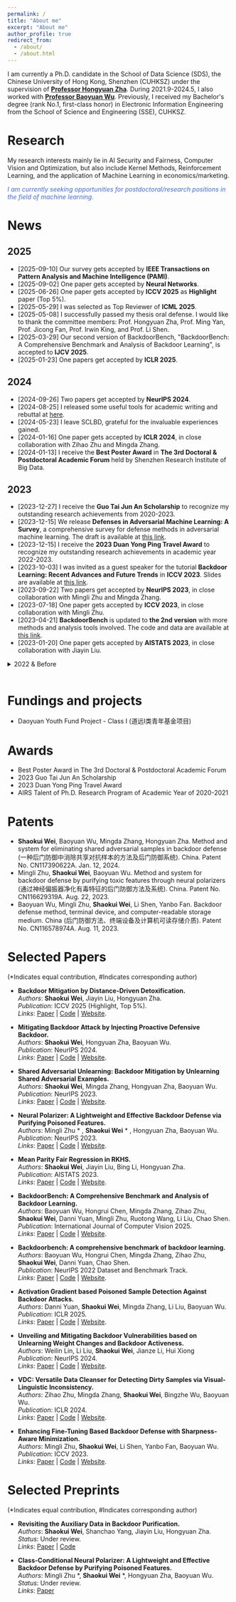 ```yaml
---
permalink: /
title: "About me"
excerpt: "About me"
author_profile: true
redirect_from: 
  - /about/
  - /about.html
---
```


I am currently a Ph.D. candidate in the School of Data Science (SDS), the Chinese University of Hong Kong, Shenzhen (CUHKSZ) under the supervision of [**Professor Hongyuan Zha**](https://sds.cuhk.edu.cn/en/teacher/65). During 2021.9-2024.5, I also worked with [**Professor Baoyuan Wu**](https://sites.google.com/site/baoyuanwu2015/). Previously, I received my Bachelor's degree (rank No.1, first-class honor) in Electronic Information Engineering from the School of Science and Engineering (SSE), CUHKSZ. 


Research
======
My research interests mainly lie in AI Security and Fairness, Computer Vision and Optimization, but also include Kernel Methods, Reinforcement Learning, and the application of Machine Learning in economics/marketing.

<span style="color:#4169E1;">
<em>
I am currently seeking opportunities for postdoctoral/research positions in the field of machine learning.
</em>
</span>

News
======
## 2025
* [2025-09-10] Our survey gets accepted by **IEEE Transactions on Pattern Analysis and Machine Intelligence (PAMI)**.
* [2025-09-02] One paper gets accepted by **Neural Networks**.
* [2025-06-26] One paper gets accepted by **ICCV 2025** as **Highlight** paper (Top 5%).
* [2025-05-29] I was selected as Top Reviewer of **ICML 2025**.
* [2025-05-08] I successfully passed my thesis oral defense. I would like to thank the committee members: Prof. Hongyuan Zha, Prof. Ming Yan, Prof. Jicong Fan, Prof. Irwin King, and Prof. Li Shen.
* [2025-03-29] Our second version of BackdoorBench, "BackdoorBench: A Comprehensive Benchmark and Analysis of Backdoor Learning", is accepted to **IJCV 2025**. 
* [2025-01-23] One papers get accepted by **ICLR 2025**.


## 2024
* [2024-09-26] Two papers get accepted by **NeurIPS 2024**.
* [2024-08-25] I released some useful tools for academic writing and rebuttal at [here](https://shawkui.github.io/tools/).
* [2024-05-23] I leave SCLBD, grateful for the invaluable experiences gained.
* [2024-01-16] One paper gets accepted by **ICLR 2024**, in close collaboration with Zihao Zhu and Mingda Zhang.
* [2024-01-13] I receive the **Best Poster Award** in **The 3rd Doctoral & Postdoctoral Academic Forum** held by Shenzhen Research Institute of Big Data.


## 2023
* [2023-12-27] I receive the **Guo Tai Jun An Scholarship** to recognize my outstanding research achievements from 2020-2023. 
* [2023-12-15] We release **Defenses in Adversarial Machine Learning: A Survey**, a comprehensive survey for defense methods in adversarial machine learning. The draft is available at [this link](https://arxiv.org/abs/2312.08890).
* [2023-12-15] I receive the **2023 Duan Yong Ping Travel Award** to recognize my outstanding research achievements in academic year 2022-2023. 
* [2023-10-03] I was invited as a guest speaker for the tutorial **Backdoor Learning: Recent Advances and Future Trends** in **ICCV 2023**. Slides are available at [this link](https://backdoor-learning-tutorial.github.io/).
* [2023-09-22] Two papers get accepted by **NeurIPS 2023**, in close collaboration with Mingli Zhu and Mingda Zhang.
* [2023-07-18] One paper gets accepted by **ICCV 2023**, in close collaboration with Mingli Zhu.
* [2023-04-21] **BackdoorBench** is updated to **the 2nd version** with more methods and analysis tools involved. The code and data are available at [this link](https://github.com/SCLBD/BackdoorBench/tree/main).
* [2023-01-20] One paper gets accepted by **AISTATS 2023**, in close collaboration with Jiayin Liu.


<details>
    <summary>2022 & Before</summary>
    <ul>
      <li>
       [2022-09-19] One paper gets accepted by <strong>NeurIPS 2022 Datasets and Benchmarks Track</strong>, in close collaboration with our team in SCLBD.
      </li>
      <li>
      [2022-06-28] We release <strong>BackdoorBench</strong>: a comprehensive benchmark of backdoor attack and defense methods. The code and data are available at <a href="https://github.com/SCLBD/BackdoorBench/tree/v1">this link</a>.
      </li>
      <li>
       [2021-08-01] I join SCLBD to focus on AI Security research.
      </li>
    </ul>
</details>
<br>



Fundings and projects
======
* Daoyuan Youth Fund Project - Class I (道远I类青年基金项目)

  
Awards
======
* Best Poster Award in The 3rd Doctoral & Postdoctoral Academic Forum
* 2023 Guo Tai Jun An Scholarship
* 2023 Duan Yong Ping Travel Award
* AIRS Talent of Ph.D. Research Program of Academic Year of 2020-2021

Patents
======
* **Shaokui Wei**, Baoyuan Wu, Mingda Zhang, Hongyuan Zha. Method and system for eliminating shared adversarial samples in backdoor defense (一种后门防御中消除共享对抗样本的方法及后门防御系统). China. Patent No. CN117390622A. Jan. 12, 2024.
* Mingli Zhu, **Shaokui Wei**, Baoyuan Wu. Method and system for backdoor defense by purifying toxic features through neural polarizers (通过神经偏振器净化有毒特征的后门防御方法及系统). China. Patent No. CN116629319A. Aug. 22, 2023.
* Baoyuan Wu, Mingli Zhu, **Shaokui Wei**, Li Shen, Yanbo Fan. Backdoor defense method, terminal device, and computer-readable storage medium. China (后门防御方法、终端设备及计算机可读存储介质). Patent No. CN116578974A. Aug. 11, 2023.

Selected Papers 
======
(*Indicates equal contribution, #Indicates corresponding author)
* **Backdoor Mitigation by Distance-Driven Detoxification.**  
  *Authors*: **Shaokui Wei**, Jiayin Liu, Hongyuan Zha.  
  *Publication*: ICCV 2025 (Highlight, Top 5%).  
  *Links*: [Paper](https://arxiv.org/abs/2411.09585) | [Code]() | [Website]().  


* **Mitigating Backdoor Attack by Injecting Proactive Defensive Backdoor.**  
  *Authors*: **Shaokui Wei**, Hongyuan Zha, Baoyuan Wu.  
  *Publication*: NeurIPS 2024.  
  *Links*: [Paper](https://arxiv.org/pdf/2405.16112) | [Code](https://github.com/SCLBD/BackdoorBench) | [Website](https://shawkui.github.io/publication/PDB).  

* **Shared Adversarial Unlearning: Backdoor Mitigation by Unlearning Shared Adversarial Examples.**  
  *Authors*: **Shaokui Wei**, Mingda Zhang, Hongyuan Zha, Baoyuan Wu.  
  *Publication*: NeurIPS 2023.  
  *Links*: [Paper](https://proceedings.neurips.cc/paper_files/paper/2023/file/520425a5a4c2fb7f7fc345078b188201-Paper-Conference.pdf) | [Code](https://github.com/SCLBD/BackdoorBench/blob/main/defense/sau.py) | [Website](https://shawkui.github.io/publication/SAU).  
  
* **Neural Polarizer: A Lightweight and Effective Backdoor Defense via Purifying Poisoned Features.**  
  *Authors*: Mingli Zhu * , **Shaokui Wei** * , Hongyuan Zha, Baoyuan Wu.  
  *Publication*: NeurIPS 2023.  
  *Links*: [Paper](https://proceedings.neurips.cc/paper_files/paper/2023/file/03df5246cc78af497940338dd3eacbaa-Paper-Conference.pdf) | [Code](https://github.com/SCLBD/BackdoorBench/blob/main/defense/npd.py) | [Website](https://shawkui.github.io/publication/NPD).  

* **Mean Parity Fair Regression in RKHS.**  
  *Authors*: **Shaokui Wei**, Jiayin Liu, Bing Li, Hongyuan Zha.  
  *Publication*: AISTATS 2023.  
  *Links*: [Paper](https://proceedings.mlr.press/v206/wei23a/wei23a.pdf) | [Code](https://github.com/shawkui/MP_Fair_Regression) | [Website](https://shawkui.github.io/publication/MP_fair).

* **BackdoorBench: A Comprehensive Benchmark and Analysis of Backdoor Learning.**  
  *Authors*: Baoyuan Wu, Hongrui Chen, Mingda Zhang, Zihao Zhu, **Shaokui Wei**, Danni Yuan, Mingli Zhu, Ruotong Wang, Li Liu, Chao Shen.
  *Publication*:  International Journal of Computer Vision 2025.  
  *Links*: [Paper](https://link.springer.com/article/10.1007/s11263-025-02447-x) | [Code](https://github.com/SCLBD/BackdoorBench) | [Website](https://backdoorbench.github.io/).  


* **Backdoorbench: A comprehensive benchmark of backdoor learning.**  
  *Authors*: Baoyuan Wu, Hongrui Chen, Mingda Zhang, Zihao Zhu, **Shaokui Wei**, Danni Yuan, Chao Shen.  
  *Publication*: NeurIPS 2022 Dataset and Benchmark Track.  
  *Links*: [Paper](https://proceedings.neurips.cc/paper_files/paper/2022/file/4491ea1c91aa2b22c373e5f1dfce234f-Paper-Datasets_and_Benchmarks.pdf) | [Code](https://github.com/SCLBD/BackdoorBench) | [Website](https://backdoorbench.github.io/).  

* **Activation Gradient based Poisoned Sample Detection Against Backdoor Attacks.**  
  *Authors*: Danni Yuan, **Shaokui Wei**, Mingda Zhang, Li Liu, Baoyuan Wu.  
  *Publication*: ICLR 2025.  
  *Links*: [Paper](https://arxiv.org/pdf/2312.06230) | [Code](https://github.com/SCLBD/BackdoorBench/blob/main/detection_pretrain/agpd.py) | [Website]().  

* **Unveiling and Mitigating Backdoor Vulnerabilities based on Unlearning Weight Changes and Backdoor Activeness.**  
  *Authors*: Weilin Lin, Li Liu, **Shaokui Wei**, Jianze Li, Hui Xiong  
  *Publication*: NeurIPS 2024.  
  *Links*: [Paper](https://arxiv.org/pdf/2405.20291) | [Code](https://github.com/SCLBD/BackdoorBench) | [Website](https://shawkui.github.io/publication/TSBD).  


* **VDC: Versatile Data Cleanser for Detecting Dirty Samples via Visual-Linguistic Inconsistency.**  
  *Authors*: Zihao Zhu, Mingda Zhang, **Shaokui Wei**, Bingzhe Wu, Baoyuan Wu.  
  *Publication*: ICLR 2024.  
  *Links*: [Paper](https://openreview.net/pdf?id=ygxTuVz9eU) | [Code](https://github.com/zihao-ai/vdc) | [Website](https://versatile-data-cleanser.github.io/).  
  
  
* **Enhancing Fine-Tuning Based Backdoor Defense with Sharpness-Aware Minimization.**  
  *Authors*: Mingli Zhu, **Shaokui Wei**, Li Shen, Yanbo Fan, Baoyuan Wu.  
  *Publication*: ICCV 2023.  
  *Links*: [Paper](http://openaccess.thecvf.com/content/ICCV2023/papers/Zhu_Enhancing_Fine-Tuning_Based_Backdoor_Defense_with_Sharpness-Aware_Minimization_ICCV_2023_paper.pdf) | [Code](https://github.com/SCLBD/BackdoorBench/blob/main/defense/ft-sam.py) | [Website](https://shawkui.github.io/publication/FT_SAM).  


Selected Preprints
======
(*Indicates equal contribution, #Indicates corresponding author)
* **Revisiting the Auxiliary Data in Backdoor Purification.**  
  *Authors*: **Shaokui Wei**, Shanchao Yang, Jiayin Liu, Hongyuan Zha.  
  *Status*: Under review.  
  *Links*: [Paper](https://arxiv.org/pdf/2502.07231) | [Code](https://github.com/shawkui/BackdoorBenchER) 

* **Class-Conditional Neural Polarizer: A Lightweight and Effective Backdoor Defense by Purifying Poisoned Features.**  
  *Authors*: Mingli Zhu *, **Shaokui Wei** *, Hongyuan Zha, Baoyuan Wu.  
  *Status*: Under review.  
  *Links*: [Paper](https://arxiv.org/pdf/2502.18520)





